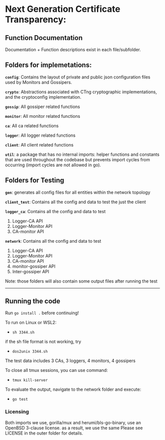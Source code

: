 # Next Generation Certificate Transparency:

## Function Documentation
Documentation + Function descriptions exist in each file/subfolder.

## Folders for implemetations:

**`config`**: Contains the layout of private and public json configuration files used by Monitors and Gossipers. 

**`crypto`**: Abstractions associated with CTng cryptographic implementations, and the cryptoconfig implementation.

**`gossip`**:  All gossiper related functions

**`monitor`**: All monitor related functions

**`ca`**: All ca related functions

**`logger`**: All logger related functions

**`client`**: All client related functions

**`util`**: a package that has no internal imports: helper functions and constants that are used throughout the codebase but prevents import cycles from occurring (import cycles are not allowed in go).

## Folders for Testing 


**`gen`**: generates all config files for all entities within the network topology

**`client_test`**: Contains all the config and data to test the just the client  

**`logger_ca`**: Contains all the config and data to test
1) Logger-CA API
2) Logger-Monitor API
3) CA-monitor API

**`network`**: Contains all the config and data to test
1) Logger-CA API
2) Logger-Monitor API
3) CA-monitor API
4) monitor-gossiper API
5) Inter-gossiper API

Note: those folders will also contain some output files after running the test

___

## Running the code

Run `go install .` before continuing!

To run on Linux or WSL2:

- `sh 3344.sh`  

if the sh file format is not working, try 
- `dos2unix 3344.sh`

The test data includes 3 CAs, 3 loggers, 4 monitors, 4 gossipers

To close all tmux sessions, you can use command:

- `tmux kill-server`

To evaluate the output, navigate to the network folder and execute:

- `go test`

### Licensing
Both imports we use, gorilla/mux and herumi/bls-go-binary, use an OpenBSD 3-clause license. as a result, we use the same Please see LICENSE in the outer folder for details.
